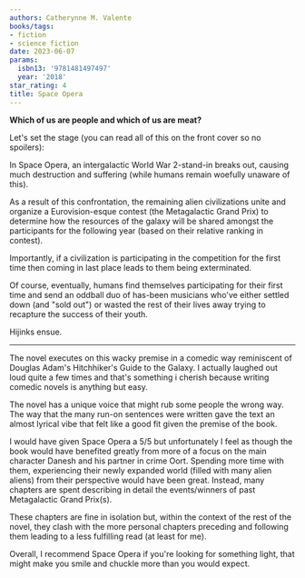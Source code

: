 ```yaml
---
authors: Catherynne M. Valente
books/tags:
- fiction
- science fiction
date: 2023-06-07
params:
  isbn13: '9781481497497'
  year: '2018'
star_rating: 4
title: Space Opera
---
```


**Which of us are people and which of us are meat?**

<!--more-->

Let's set the stage (you can read all of this on the front cover so no
spoilers):

In Space Opera, an intergalactic World War 2-stand-in breaks out, causing much
destruction and suffering (while humans remain woefully unaware of this).

As a result of this confrontation, the remaining alien civilizations unite and
organize a Eurovision-esque contest (the Metagalactic Grand Prix) to determine
how the resources of the galaxy will be shared amongst the participants for the
following year (based on their relative ranking in contest).

Importantly, if a civilization is participating in the competition for the first
time then coming in last place leads to them being exterminated.

Of course, eventually, humans find themselves participating for their first time
and send an oddball duo of has-been musicians who've either settled down (and
"sold out") or wasted the rest of their lives away trying to recapture the
success of their youth.

Hijinks ensue.

---

The novel executes on this wacky premise in a comedic way reminiscent of Douglas
Adam's Hitchhiker's Guide to the Galaxy. I actually laughed out loud quite a few
times and that's something i cherish because writing comedic novels is anything
but easy.

The novel has a unique voice that might rub some people the wrong way. The way
that the many run-on sentences were written gave the text an almost lyrical vibe
that felt like a good fit given the premise of the book.

I would have given Space Opera a 5/5 but unfortunately I feel as though the book
would have benefited greatly from more of a focus on the main character Danesh
and his partner in crime Oort. Spending more time with them, experiencing their
newly expanded world (filled with many alien aliens) from their perspective
would have been great. Instead, many chapters are spent describing in detail the
events/winners of past Metagalactic Grand Prix(s).

These chapters are fine in isolation but, within the context of the rest of the
novel, they clash with the more personal chapters preceding and following them
leading to a less fulfilling read (at least for me).

Overall, I recommend Space Opera if you're looking for something light, that
might make you smile and chuckle more than you would expect.